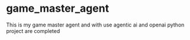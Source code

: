# game_master_agent
This is my game master agent and with use agentic ai and openai python project are completed
